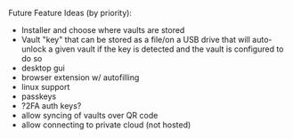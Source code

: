 Future Feature Ideas (by priority):
 - Installer and choose where vaults are stored
 - Vault "key" that can be stored as a file/on a USB drive that will auto-unlock a given vault if the key is detected and the vault is configured to do so
 - desktop gui
 - browser extension w/ autofilling
 - linux support
 - passkeys
 - ?2FA auth keys?
 - allow syncing of vaults over QR code
 - allow connecting to private cloud (not hosted)
